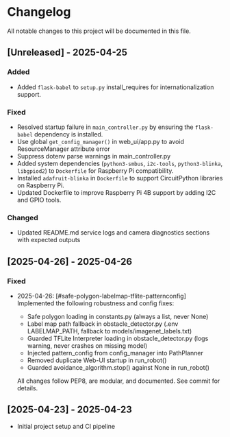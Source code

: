 # Changelog

All notable changes to this project will be documented in this file.

## [Unreleased] - 2025-04-25
### Added
- Added `flask-babel` to `setup.py` install_requires for internationalization support.

### Fixed
- Resolved startup failure in `main_controller.py` by ensuring the `flask-babel` dependency is installed.
- Use global `get_config_manager()` in web_ui/app.py to avoid ResourceManager attribute error
- Suppress dotenv parse warnings in main_controller.py
- Added system dependencies (`python3-smbus`, `i2c-tools`, `python3-blinka`, `libgpiod2`) to `Dockerfile` for Raspberry Pi compatibility.
- Installed `adafruit-blinka` in `Dockerfile` to support CircuitPython libraries on Raspberry Pi.
- Updated Dockerfile to improve Raspberry Pi 4B support by adding I2C and GPIO tools.

### Changed
- Updated README.md service logs and camera diagnostics sections with expected outputs

## [2025-04-26] - 2025-04-26
### Fixed
- 2025-04-26: [#safe-polygon-labelmap-tflite-patternconfig] Implemented the following robustness and config fixes:
  - Safe polygon loading in constants.py (always a list, never None)
  - Label map path fallback in obstacle_detector.py (.env LABELMAP_PATH, fallback to models/imagenet_labels.txt)
  - Guarded TFLite Interpreter loading in obstacle_detector.py (logs warning, never crashes on missing model)
  - Injected pattern_config from config_manager into PathPlanner
  - Removed duplicate Web-UI startup in run_robot()
  - Guarded avoidance_algorithm.stop() against None in run_robot()

  All changes follow PEP8, are modular, and documented. See commit for details.

## [2025-04-23] - 2025-04-23
- Initial project setup and CI pipeline
